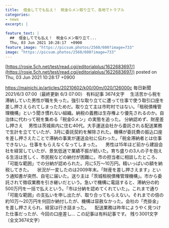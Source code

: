 ```yaml
---
title:  借金してでも払え！　税金Ｇメン取り立て、各地でトラブル  
categories:
- news
excerpt: |
  
feature_text: |
  ##  借金してでも払え！　税金Ｇメン取り立て...
  Thu, 03 Jun 2021 10:28:17  +0900
feature_image: "https://picsum.photos/2560/600?image=733"
image: "https://picsum.photos/2560/600?image=733"
---
```


[https://rosie.5ch.net/test/read.cgi/editorialplus/1622683697/](https://rosie.5ch.net/test/read.cgi/editorialplus/1622683697/)
posted on Thu, 03 Jun 2021 10:28:17  +0900

<!--more-->

https://mainichi.jp/articles/20210602/k00/00m/020/126000c 毎日新聞 2021/6/3 07:00（最終更新 6/3 07:00） 有料記事 3674文字 　生活苦から税を滞納していた男性が職を失った。強引な取り立てに遭って仕事で使う取引口座を差し押さえられてしまったためだ。取り立て主は市町村ではない。「租税債権管理機構」という聞き慣れない組織。納税の義務は生存権より優先されるのか。自治体に代わって税を集める「税金Gメン」の実態を追った。 分納認めず、財産差し押さえ 　男性は茨城県内に住む40代。大手運送会社から委託される配送業務で生計を立てていたが、3月に委託契約を解除された。機構が委託費の振込口座を差し押さえたことで滞納の事実が運送会社に伝わった。「税金滞納者とは仕事できない」。仕事をもらえなくなってしまった。 　男性は15年ほど前から建設会社を経営していたが、景気低迷で業績不振が続いた。育ち盛りの3人の子を抱える生活は苦しく、市民税などの納付が困難に。市の担当者に相談したところ、「可能な範囲」での分納が認められた。月に5万〜10万円。精いっぱいの額を納税してきた。 　状況が一変したのは2009年末。「財産を差し押さえます」という通知書が突然、自宅に届いた。送り主は「茨城租税債権管理機構」。市から委託されて徴収業務を引き継いだという。急いで機構に電話すると、滞納分の約500万円を一括で払えという。「市は分納を認めてくれていた」。これまで通り「可能な範囲」の支払いを申し出たが、取り合ってもらえない。それまでの倍の約10万〜20万円を何回か納付したが、機構は容赦なかった。会社の「売掛金」を差し押さえられ、経営は行き詰まった。 　配送業務は昨年にようやく見つけた仕事だったが、今回の口座差し… この記事は有料記事です。 残り3001文字（全文3674文字）
